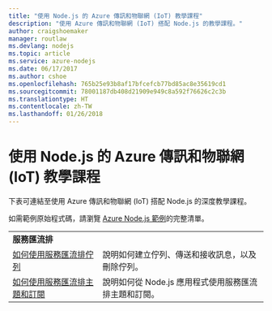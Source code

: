 ```yaml
---
title: "使用 Node.js 的 Azure 傳訊和物聯網 (IoT) 教學課程"
description: "使用 Azure 傳訊和物聯網 (IoT) 搭配 Node.js 的教學課程。"
author: craigshoemaker
manager: routlaw
ms.devlang: nodejs
ms.topic: article
ms.service: azure-nodejs
ms.date: 06/17/2017
ms.author: cshoe
ms.openlocfilehash: 765b25e93b8af17bfcefcb77bd85ac8e35619cd1
ms.sourcegitcommit: 78001187db408d21909e949c8a592f76626c2c3b
ms.translationtype: HT
ms.contentlocale: zh-TW
ms.lasthandoff: 01/26/2018
---
```

# <a name="azure-messaging-and-internet-of-things-iot-with-nodejs-tutorials"></a>使用 Node.js 的 Azure 傳訊和物聯網 (IoT) 教學課程

下表可連結至使用 Azure 傳訊和物聯網 (IoT) 搭配 Node.js 的深度教學課程。

如需範例原始程式碼，請瀏覽 [Azure Node.js 範例](https://azure.microsoft.com/resources/samples/?term=nodejs)的完整清單。

| | |
|---|---|
| **服務匯流排** ||
| [如何使用服務匯流排佇列](http://docs.microsoft.com/azure/service-bus-messaging/service-bus-nodejs-how-to-use-queues?toc=/azure/node/toc.json&bc=/azure/node/toc.json) | 說明如何建立佇列、傳送和接收訊息，以及刪除佇列。 |
| [如何使用服務匯流排主題和訂閱](http://docs.microsoft.com/azure/service-bus-messaging/service-bus-nodejs-how-to-use-topics-subscriptions?toc=/azure/node/toc.json&bc=/azure/node/toc.json) | 說明如何從 Node.js 應用程式使用服務匯流排主題和訂閱。 |
